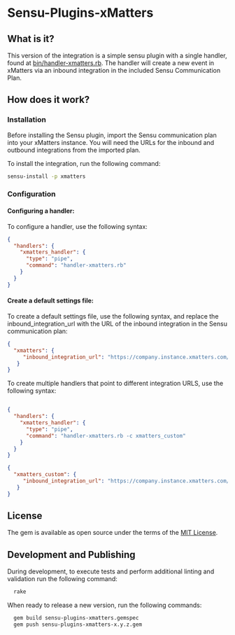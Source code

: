 # Sensu-Plugins-xMatters

## What is it?

This version of the integration is a simple sensu plugin with a single handler, found at [bin/handler-xmatters.rb](bin/handler-xmatters.rb). The handler will create a new event in xMatters via an inbound integration in the included Sensu Communication Plan.

## How does it work?

### Installation

Before installing the Sensu plugin, import the Sensu communication plan into your xMatters instance. You will need the URLs for the inbound and outbound integrations from the imported plan.

To install the integration, run the following command:

```sh
sensu-install -p xmatters
```

### Configuration

#### Configuring a handler:

To configure a handler, use the following syntax:

```json
{
  "handlers": {
    "xmatters_handler": {
      "type": "pipe",
      "command": "handler-xmatters.rb"
    }
  }
}
```
#### Create a default settings file:

To create a default settings file, use the following syntax, and replace the inbound_integration_url with the URL of the inbound integration in the Sensu communication plan:

```json
{
  "xmatters": {
     "inbound_integration_url": "https://company.instance.xmatters.com/api/integration/1/functions/uuid/triggers"
   }
}
```

To create multiple handlers that point to different integration URLS, use the following syntax:

```json

{
  "handlers": {
    "xmatters_handler": {
      "type": "pipe",
      "command": "handler-xmatters.rb -c xmatters_custom"
    }
  }
}

{
  "xmatters_custom": {
     "inbound_integration_url": "https://company.instance.xmatters.com/api/integration/1/functions/uuid/triggers"
   }
}

```

## License

The gem is available as open source under the terms of the [MIT License](http://opensource.org/licenses/MIT).

## Development and Publishing

During development, to execute tests and perform additional linting and validation run the following command:

```sh
  rake
```

When ready to release a new version, run the following commands:

```sh
  gem build sensu-plugins-xmatters.gemspec
  gem push sensu-plugins-xmatters-x.y.z.gem
```
